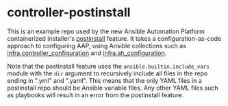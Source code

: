 # controller-postinstall

This is an example repo used by the new Ansible Automation Platform containerized installer's [postinstall](https://access.redhat.com/documentation/en-us/red_hat_ansible_automation_platform/2.4/html-single/containerized_ansible_automation_platform_installation_guide/index#using-postinstall_aap-containerized-installation) feature. It takes a configuration-as-code approach to configuring AAP, using Ansible collections such as [infra.controller_configuration](https://console.redhat.com/ansible/automation-hub/repo/validated/infra/controller_configuration) and [infra.ah_configuration](https://console.redhat.com/ansible/automation-hub/repo/validated/infra/ah_configuration).

Note that the postinstall feature uses the `ansible.builtin.include_vars` module with the `dir` argument to recursively include all files in the repo ending in ".yml" and ".yaml".  This means that the only YAML files in a postinstall repo should be Ansible variable files.  Any other YAML files such as playbooks will result in an error from the postinstall feature.
